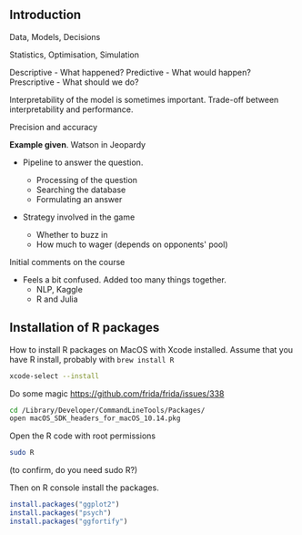## Introduction

Data, Models, Decisions

Statistics, Optimisation, Simulation

Descriptive - What happened?
Predictive - What would happen?
Prescriptive - What should we do?

Interpretability of the model is sometimes important. Trade-off between interpretability and performance.

Precision and accuracy



**Example given**. Watson in Jeopardy

- Pipeline to answer the question. 
  - Processing of the question
  - Searching the database
  - Formulating an answer

- Strategy involved in the game
  - Whether to buzz in
  - How much to wager (depends on opponents' pool)



Initial comments on the course

- Feels a bit confused. Added too many things together.
  - NLP, Kaggle
  - R and Julia


## Installation of R packages

How to install R packages on MacOS with Xcode installed. Assume that you have R install, probably with `brew install R`

```bash
xcode-select --install
```

Do some magic https://github.com/frida/frida/issues/338

```bash
cd /Library/Developer/CommandLineTools/Packages/
open macOS_SDK_headers_for_macOS_10.14.pkg
```

Open the R code with root permissions

```bash
sudo R
```

(to confirm, do you need sudo R?)

Then on R console install the packages.

```R
install.packages("ggplot2")
install.packages("psych")
install.packages("ggfortify")
```


